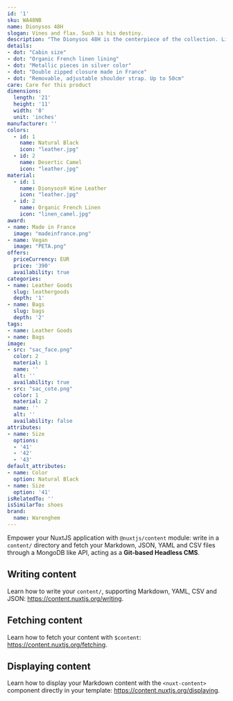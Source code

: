 ```yaml
---
id: '1'
sku: WA48NB
name: Dionysos 48H
slogan: Vines and flax. Such is his destiny.
description: "The Dionysos 48H is the centerpiece of the collection. Lightweight, flexible and always ready to accompany you on your travels, the bag lives up to its name: luggage experts will easily accommodate a week's worth of clothing in its generous interior. of cabin baggage. "
details:   
- dot: "Cabin size"
- dot: "Organic French linen lining"
- dot: "Metallic pieces in silver color"
- dot: "Double zipped closure made in France"
- dot: "Removable, adjustable shoulder strap. Up to 50cm"
care: Care for this product
dimensions:
  length: '21'
  height: '11'
  width: '8'
  unit: 'inches'
manufacturer: ''
colors:
  - id: 1
    name: Natural Black
    icon: "leather.jpg"
  - id: 2
    name: Desertic Camel
    icon: "leather.jpg"
material:
  - id: 1
    name: Dionysos® Wine Leather
    icon: "leather.jpg"
  - id: 2
    name: Organic French Linen
    icon: "linen_camel.jpg" 
award:
- name: Made in France
  image: "madeinfrance.png"
- name: Vegan
  image: "PETA.png"
offers:
  priceCurrency: EUR
  price: '390'
  availability: true
categories:
- name: Leather Goods
  slug: leathergoods
  depth: '1'
- name: Bags
  slug: bags
  depth: '2'
tags:
- name: Leather Goods
- name: Bags
image:
- src: "sac_face.png"
  color: 2
  material: 1
  name: ''
  alt: ''
  availability: true
- src: "sac_cote.png"
  color: 1
  material: 2
  name: ''
  alt: ''
  availability: false
attributes:
- name: Size
  options:
  - '41'
  - '42'
  - '43'
default_attributes:
- name: Color
  option: Natural Black
- name: Size
  option: '41'
isRelatedTo: ''
isSimilarTo: shoes
brand:
  name: Warenghem
---
```


Empower your NuxtJS application with `@nuxtjs/content` module: write in a `content/` directory and fetch your Markdown, JSON, YAML and CSV files through a MongoDB like API, acting as a **Git-based Headless CMS**.

## Writing content

Learn how to write your `content/`, supporting Markdown, YAML, CSV and JSON: https://content.nuxtjs.org/writing.

## Fetching content

Learn how to fetch your content with `$content`: https://content.nuxtjs.org/fetching.

## Displaying content

Learn how to display your Markdown content with the `<nuxt-content>` component directly in your template: https://content.nuxtjs.org/displaying.